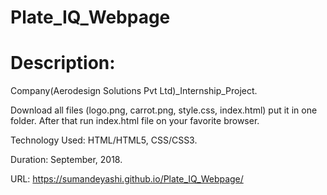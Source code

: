 # Plate_IQ_Webpage
# Description:


Company(Aerodesign Solutions Pvt Ltd)_Internship_Project.

Download all files (logo.png, carrot.png, style.css, index.html) put it in one folder.
After that run index.html file on your favorite browser. 

Technology Used: HTML/HTML5, CSS/CSS3.

Duration: September, 2018.

URL: https://sumandeyashi.github.io/Plate_IQ_Webpage/

